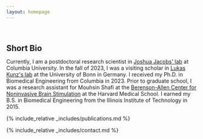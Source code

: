 ```yaml
---
layout: homepage
---
```


<h1 id="about-me"></h1>

<h2 style="margin: 60px 0px 10px;">Short Bio</h2>

Currently, I am a postdoctoral research scientist in [Joshua Jacobs' lab](https://jacobslab.bme.columbia.edu/) at Columbia University. In the fall of 2023, I was a visiting scholar in [Lukas Kunz's lab](https://spatialmemorylab.com/author/lukas-kunz-md-phd/) at the University of Bonn in Germany. I received my Ph.D. in Biomedical Engineering from Columbia in 2023. Prior to graduate school, I was a research assistant for Mouhsin Shafi at the [Berenson-Allen Center for Noninvasive Brain Stimulation](https://www.tmslab.org/) at the Harvard Medical School. I earned my B.S. in Biomedical Engineering from the Illinois Institute of Technology in 2015.

{% include_relative _includes/publications.md %}

{% include_relative _includes/contact.md %}
